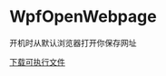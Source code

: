 # WpfOpenWebpage
开机时从默认浏览器打开你保存网址

[下载可执行文件](https://github.com/johryq/WpfOpenWebpage/blob/master/WpfOpenWebpage/bin/Release/WpfOpenWebpage.exe)
